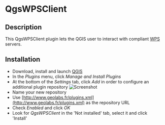 # QgsWPSClient

Description
------------

This QgsWPSClient plugin lets the QGIS user to interact with compliant [WPS](http://www.opengeospatial.org/standards/wps/) servers.

Installation
-------------

* Download, install and launch [QGIS](http://www.qgis.org) 
* In the *Plugins* menu, click *Manage and Install Plugins*
* At the bottom of the *Settings* tab, click *Add* in order to configure an additional plugin repository
![Screenshot](http://geolabs.fr/img/plugin-screen.png)
* Name your new repository
* Use [http://www.geolabs.fr/plugins.xml](http://www.geolabs.fr/plugins.xml) as the repository URL
* Check *Enabled* and click *OK*
* Look for *QgsWPSClient* in the 'Not installed' tab, select it and click 'Install'



